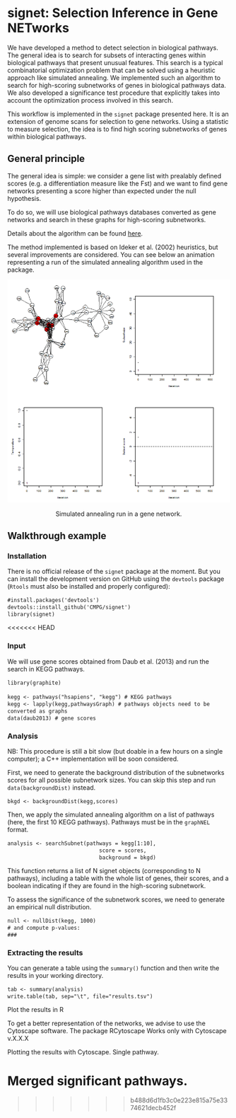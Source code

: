# signet: Selection Inference in Gene NETworks

We have developed a method to detect selection in biological pathways. 
The general idea is to search for subsets of interacting genes within biological pathways
that present unusual features. This search 
is a typical combinatorial optimization problem that can be solved using a 
heuristic approach like simulated annealing. We implemented such an algorithm 
to search for high-scoring subnetworks of genes in biological pathways data. 
We also developed a significance test procedure that explicitly takes into 
account the optimization process involved in this search.

This workflow is implemented in the `signet` package presented here. It is an 
extension of genome scans for selection to gene networks. Using a statistic to 
measure selection, the idea is to find high scoring subnetworks 
of genes within biological pathways.

## General principle

The general idea is simple: we consider a gene list with prealably defined scores 
(e.g. a differentiation measure like the Fst) and we want to find gene networks
presenting a score higher than expected under the null hypothesis.

To do so, we will use biological pathways databases converted as gene networks 
and search in these graphs for high-scoring subnetworks.

Details about the algorithm can be found <a href="http://biorxiv.org/content/early/2017/04/18/128306">here</a>.

The method implemented is based on Ideker et al. (2002) heuristics, 
but several improvements are considered. You can see below an animation 
representing a run of the simulated annealing algorithm used in the package.

<p align="center"><img src="misc/anim_50fps.gif"></p>
<p align="center">Simulated annealing run in a gene network.</p>

## Walkthrough example

### Installation

There is no official release of the `signet` package at the moment. 
But you can install the development version on GitHub using the `devtools` 
package (`Rtools` must also be installed and properly configured):

```{r}
#install.packages('devtools')
devtools::install_github('CMPG/signet')
library(signet)
```
<<<<<<< HEAD

### Input

We will use gene scores obtained from Daub et al. (2013) and run the search
in KEGG pathways.

```{r}
library(graphite)

kegg <- pathways("hsapiens", "kegg") # KEGG pathways
kegg <- lapply(kegg,pathwaysGraph) # pathways objects need to be converted as graphs
data(daub2013) # gene scores
```

### Analysis

NB: This procedure is still a bit slow (but doable in a few hours on
a single computer); a C++ implementation will be soon considered.

First, we need to generate the background distribution of the subnetworks scores 
for all possible subnetwork sizes.
You can skip this step and run `data(backgroundDist)` instead.

```{r}
bkgd <- backgroundDist(kegg,scores)
```

Then, we apply the simulated annealing algorithm on a list of pathways
(here, the first 10 KEGG pathways). Pathways must be in the `graphNEL` format.

```{r}
analysis <- searchSubnet(pathways = kegg[1:10],
                             score = scores,
                             background = bkgd)
```

This function returns a list of N signet objects (corresponding to N pathways),
including a table with the whole list of genes, their scores, 
and a boolean indicating if they are found in the high-scoring subnetwork.

To assess the significance of the subnetwork scores, we need to generate an 
empirical null distribution.

```{r}
null <- nullDist(kegg, 1000)
# and compute p-values:
### 
```

### Extracting the results

You can generate a table using the `summary()` function and then write the 
results in your working directory.

```{r}
tab <- summary(analysis)
write.table(tab, sep="\t", file="results.tsv")
```

Plot the results in R

To get a better representation of the networks, we advise to use the Cytoscape software.
The package RCytoscape
Works only with Cytoscape v.X.X.X

Plotting the results with Cytoscape.
Single pathway.

Merged significant pathways.
=======
>>>>>>> b488d6d1fb3c0e223e815a75e3374621decb452f
